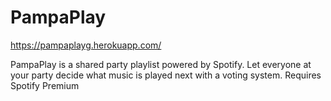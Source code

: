 # PampaPlay

https://pampaplayg.herokuapp.com/

PampaPlay is a shared party playlist powered by Spotify. Let everyone at your party decide what music is played next with a voting system. Requires Spotify Premium
